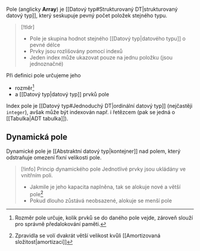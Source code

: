 Pole (anglicky **Array**) je [[Datový typ#Strukturovaný DT|strukturovaný datový typ]], který seskupuje pevný počet položek stejného typu.

>[!tldr]
>- Pole je skupina hodnot stejného [[Datový typ|datového typu]] o pevné délce
>- Prvky jsou rozlišovány pomocí indexů
>- Jeden index může ukazovat pouze na jednu položku (jsou jednoznačné)

Při definici pole určujeme jeho
- rozměr[^1]
- a [[Datový typ|datový typ]] prvků pole

Index pole je [[Datový typ#Jednoduchý DT|ordinální datový typ]] (nejčastěji `integer`), avšak může být indexován např. i řetězcem (pak se jedná o [[Tabulka|ADT tabulka]]).

## Dynamická pole
Dynamické pole je [[Abstraktní datový typ|kontejner]] nad polem, který odstraňuje omezení fixní velikosti pole.

>[!info] Princip dynamického pole
>Jednotlivé prvky jsou ukládány ve vnitřním poli. 
>- Jakmile je jeho kapacita naplněna, tak se alokuje nové a větší pole[^2]
>- Pokud dlouho zůstává neobsazené, alokuje se menší pole

[^1]: Rozměr pole určuje, kolik prvků se do daného pole vejde, zároveň slouží pro správně předalokování paměti.
[^2]: Zpravidla se volí dvakrát větší velikost kvůli [[Amortizovaná složitost|amortizaci]]
